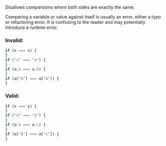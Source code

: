 Disallows comparisons where both sides are exactly the same.

Comparing a variable or value against itself is usually an error, either a typo
or refactoring error. It is confusing to the reader and may potentially
introduce a runtime error.

### Invalid:

```typescript
if (x === x) {
}
if ("x" === "x") {
}
if (a.b === a.b) {
}
if (a["b"] === a["b"]) {
}
```

### Valid:

```typescript
if (x === y) {
}
if ("x" === "y") {
}
if (a.b === a.c) {
}
if (a["b"] === a["c"]) {
}
```
